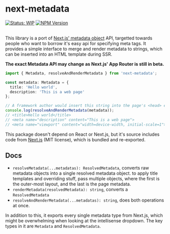 # next-metadata

<div>
<a href="https://github.com/paperdave/various#project-status-meaning"><img alt="Status: WIP" src="https://img.shields.io/badge/status-stable-brightgreen"></a>
<a href="https://www.npmjs.com/package/next-metadata"><img alt="NPM Version" src="https://img.shields.io/npm/v/next-metadata.svg?label=latest%20release"></a>
</div>
<br>

This library is a port of [Next.js' metadata object](https://beta.nextjs.org/docs/api-reference/metadata) API, targetted towards people who want to borrow it's easy api for specifying meta tags. It provides a simple interface to merge and render metadata to strings, which can be inserted into an HTML template during SSR.

**The exact Metadata API may change as Next.js' App Router is still in beta.**

```ts
import { Metadata, resolveAndRenderMetadata } from 'next-metadata';

const metadata: Metadata = {
  title: 'Hello world',
  description: 'This is a web page'
};

// A framework author would insert this string into the page's <head> element.
console.log(resolveAndRenderMetadata(metadata));
// <title>Hello world</title>
// <meta name="description" content="This is a web page">
// <meta name="viewport" content="width=device-width, initial-scale=1">
```

This package doesn't depend on React or Next.js, but it's source includes code from [Next.js](https://github.com/vercel/next.js) (MIT license), which is bundled and re-exported.

## Docs

- `resolveMetadata(...metadatas): ResolvedMetadata`, converts raw metadata objects into a single resolved metadata object. to apply title templates and overriding stuff, pass multiple objects, where the first is the outer-most layout, and the last is the page metadata.
- `renderMetadata(resolvedMetadata): string`, converts a `ResolvedMetadata`
- `resolveAndRenderMetadata(...metadatas): string`, does both operations at once.

In addition to this, it exports every single metadata type from Next.js, which might be overwhelming when looking at the intellisense dropdown. The key types in it are `Metadata` and `ResolvedMetadata`.
